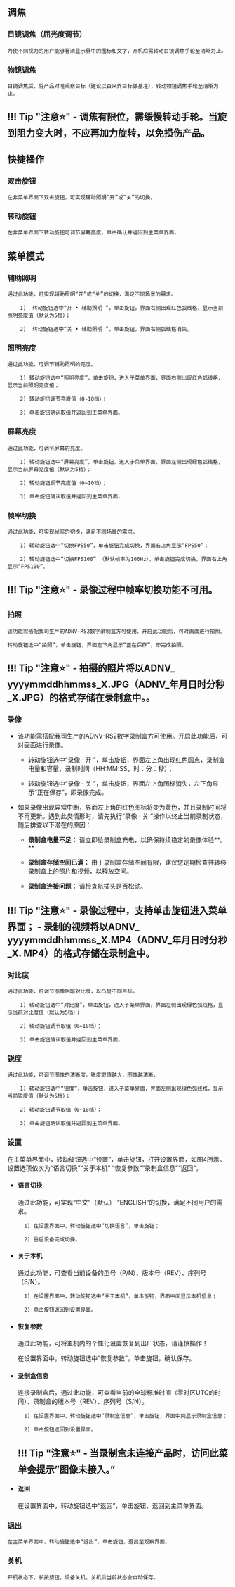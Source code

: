 ﻿
## **调焦**

### 目镜调焦（屈光度调节）
    
    为使不同视力的用户能够看清显示屏中的图标和文字，开机后需转动目镜调焦手轮至清晰为止。

### 物镜调焦

    目镜调焦后，将产品对准观察目标（建议以百米外目标做基准），转动物镜调焦手轮至清晰为止。

!!! Tip "注意:star:"
    - 调焦有限位，需缓慢转动手轮。当旋到阻力变大时，不应再加力旋转，以免损伤产品。
----

## **快捷操作**

### 双击旋钮
    
    在非菜单界面下双击旋钮，可实现辅助照明“开”或“关”的切换。

### 转动旋钮
    
    在非菜单界面下转动旋钮可调节屏幕亮度，单击确认并返回到主菜单界面。

## **菜单模式**

### 辅助照明

    通过此功能，可实现辅助照明“开”或“关”的切换，满足不同场景的需求。

        1)	转动旋钮选中“开 • 辅助照明 ”，单击旋钮，界面右侧出现红色弧线格，显示当前照明亮度值（默认为5档）；

        2)	转动旋钮选中“关 • 辅助照明 ”，单击旋钮，界面右侧弧线格消失。

### 照明亮度

    通过此功能，可调节辅助照明的亮度。

        1) 转动旋钮选中“照明亮度”，单击旋钮，进入子菜单界面，界面右侧出现红色弧线格，显示当前照明亮度值；

        2) 转动旋钮调节亮度值（0~10档）；

        3) 单击旋钮确认取值并返回到主菜单界面。

### 屏幕亮度

    通过此功能，可调节屏幕的亮度。

        1) 转动旋钮选中“屏幕亮度”，单击旋钮，进入子菜单界面，界面左侧出现绿色弧线格，显示当前屏幕亮度值（默认为5档）；

        2) 转动旋钮调节亮度值（0~10档）；

        3) 单击旋钮确认取值并返回到主菜单界面。

### 帧率切换

    通过此功能，可实现帧率的切换，满足不同场景的需求。

        1) 转动旋钮选中“切换FPS50”，单击旋钮完成切换，界面右上角显示“FPS50”；

        2) 转动旋钮选中“切换FPS100” （默认帧率为100Hz），单击旋钮完成切换，界面右上角显示“FPS100”。

!!! Tip "注意:star:"
    - 录像过程中帧率切换功能不可用。
----

### 拍照

    该功能需搭配我司生产的ADNV-RS2数字录制盒方可使用。开启此功能后，可对画面进行拍照。

    转动旋钮选中“拍照”，单击旋钮，界面左下角显示“正在保存”，即完成拍照。

!!! Tip "注意:star:"
    - 拍摄的照片将以ADNV\_ yyyymmddhhmmss\_X.JPG（ADNV\_年月日时分秒\_X.JPG）的格式存储在录制盒中。。
----


### 录像
    
- 该功能需搭配我司生产的ADNV-RS2数字录制盒方可使用。开启此功能后，可对画面进行录像。

    - 转动旋钮选中“录像 · 开 ”，单击旋钮，界面左上角出现红色圆点，录制盒电量和容量，录制时间（HH:MM:SS，时：分：秒）；

    - 转动旋钮选中“录像 · 关 ”，单击旋钮，界面左上角图标消失，左下角显示“正在保存”，即录像完成。

- 如果录像出现异常中断，界面左上角的红色图标将变为黄色，并且录制时间将不再更新。遇到此类情形时，请先执行“录像 · 关 ”操作以终止当前录制状态，随后排查以下潜在的原因：

    - **录制盒电量不足：** 请立即给录制盒充电，以确保持续稳定的录像体验**。**

    - **录制盒存储空间已满：** 由于录制盒存储空间有限，建议您定期检查并转移录制盒上的照片和视频，以释放空间。

    - **录制盒连接问题：** 请检查航插头是否松动。


!!! Tip "注意:star:"
    - 录像过程中，支持单击旋钮进入菜单界面；
    - 录制的视频将以ADNV\_ yyyymmddhhmmss\_X.MP4（ADNV\_年月日时分秒\_X. MP4）的格式存储在录制盒中。
----

### 对比度

    通过此功能，可调节图像明暗对比度，以凸显不同目标。

        1) 转动旋钮选中“对比度”，单击旋钮，进入子菜单界面，界面左侧出现绿色弧线格，显示当前对比度值（默认为5档）；

        2) 转动旋钮调节取值（0~10档）；

        3) 单击旋钮确认取值并返回到主菜单界面。

### 锐度

    通过此功能，可调节图像的清晰度。锐度取值越大，图像越清晰。

        1) 转动旋钮选中“锐度”，单击旋钮，进入子菜单界面，界面左侧出现绿色弧线格，显示当前锐度值（默认为5档）；

        2) 转动旋钮调节取值（0~10档）；

        3) 单击旋钮确认取值并返回到主菜单界面。


### 设置
在主菜单界面中，转动旋钮选中“设置”，单击旋钮，打开设置界面，如图4所示。设置选项依次为“语言切换”“关于本机” “恢复参数”“录制盒信息”“返回”。

- #### 语言切换
    
    通过此功能，可实现“中文”（默认） “ENGLISH”的切换，满足不同用户的需求。

        1) 在设置界面中，转动旋钮选中“切换语言”，单击旋钮；

        2) 重启设备完成切换。

- #### 关于本机
    
    通过此功能，可查看当前设备的型号（P/N）、版本号（REV）、序列号（S/N）。

        1) 在设置界面中，转动旋钮选中“关于本机”，单击旋钮，界面中间显示本机信息；

        2) 单击旋钮返回到设置界面。

- #### 恢复参数
    
    通过此功能，可将主机内的个性化设置恢复到出厂状态，请谨慎操作！

    在设置界面中，转动旋钮选中“恢复参数”，单击旋钮，确认保存。

- #### 录制盒信息
    
    连接录制盒后，通过此功能，可查看当前的全球标准时间（零时区UTC的时间）、录制盒的版本号（REV）、序列号（S/N）。

        1) 在设置界面中，转动旋钮选中“录制盒信息”，单击旋钮，界面中间显示录制盒信息；

        2) 单击旋钮返回到设置界面。

    !!! Tip "注意:star:"
        - 当录制盒未连接产品时，访问此菜单会提示”图像未接入。” 
    ----

- #### 返回
    
    在设置界面中，转动旋钮选中“返回”，单击旋钮，返回到主菜单界面。

### 退出

    在主菜单界面中，转动旋钮选中“退出”，单击旋钮，退出至观察界面。

### 关机
    
    开机状态下，长按旋钮，设备关机，关机后当前状态会自动保存。














